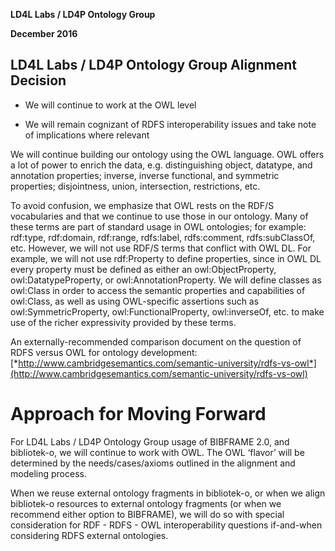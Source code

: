 **LD4L Labs / LD4P Ontology Group**

**December 2016**

LD4L Labs / LD4P Ontology Group Alignment Decision
--------------------------------------------------

-   We will continue to work at the OWL level

-   We will remain cognizant of RDFS interoperability issues and take note of implications where relevant

We will continue building our ontology using the OWL language. OWL
offers a lot of power to enrich the data, e.g. distinguishing object,
datatype, and annotation properties; inverse, inverse functional, and
symmetric properties; disjointness, union, intersection, restrictions,
etc.

To avoid confusion, we emphasize that OWL rests on the RDF/S
vocabularies and that we continue to use those in our ontology. Many of
these terms are part of standard usage in OWL ontologies; for example:
rdf:type, rdf:domain, rdf:range, rdfs:label, rdfs:comment,
rdfs:subClassOf, etc. However, we will not use RDF/S terms that conflict
with OWL DL. For example, we will not use rdf:Property to define
properties, since in OWL DL every property must be defined as either an
owl:ObjectProperty, owl:DatatypeProperty, or owl:AnnotationProperty. We
will define classes as owl:Class in order to access the semantic
properties and capabilities of owl:Class, as well as using OWL-specific
assertions such as owl:SymmetricProperty, owl:FunctionalProperty,
owl:inverseOf, etc. to make use of the richer expressivity provided by
these terms.

An externally-recommended comparison document on the question of RDFS
versus OWL for ontology development:
[*http://www.cambridgesemantics.com/semantic-university/rdfs-vs-owl*](http://www.cambridgesemantics.com/semantic-university/rdfs-vs-owl)

Approach for Moving Forward
===========================

For LD4L Labs / LD4P Ontology Group usage of BIBFRAME 2.0, and
bibliotek-o, we will continue to work with OWL. The OWL ‘flavor’ will be
determined by the needs/cases/axioms outlined in the alignment and
modeling process.

When we reuse external ontology fragments in
bibliotek-o, or when we align bibliotek-o resources to external ontology
fragments (or when we recommend either option to BIBFRAME), we will do
so with special consideration for RDF - RDFS - OWL interoperability
questions if-and-when considering RDFS external ontologies.
